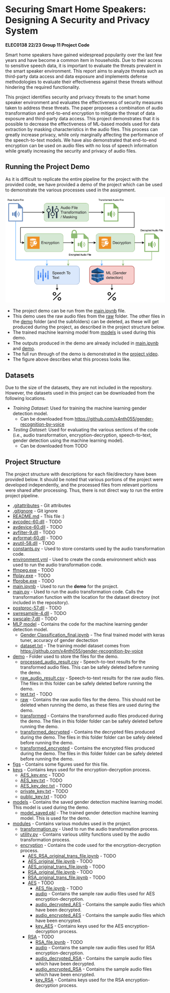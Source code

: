 # Securing Smart Home Speakers: Designing A Security and Privacy System

__ELEC0138 22/23 Group 11 Project Code__

Smart home speakers have gained widespread popularity over the last few years and have become a common item in households. Due to their access to sensitive speech data, it is important to evaluate the threats prevalent in the smart speaker environment. This report aims to analyze threats such as third-party data access and data exposure and implements defense methodologies to evaluate their effectiveness against these threats without hindering the required functionality.

This project identifies security and privacy threats to the smart home speaker environment and evaluates the effectiveness of security measures taken to address these threats. The paper proposes a combination of audio transformation and end-to-end encryption to mitigate the threat of data exposure and third-party data access. This project demonstrates that it is possible to decrease the effectiveness of ML-based models used for data extraction by masking characteristics in the audio files. This process can greatly increase privacy, while only marginally affecting the performance of the speech-to-text models. We have also demonstrated that end-to-end encryption can be used on audio files with no loss of speech information while greatly increasing the security and privacy of audio files.  

## Running the Project Demo

As it is difficult to replicate the entire pipeline for the project with the provided code, we have provided a demo of the project which can be used to demonstrate the various processes used in the assignment.

![Demo Pipeline](./figs/ELEC0138_implementation_arch.png)

* The project demo can be run from the [main.ipynb](./main.ipynb) file.
* This demo uses the raw audio files from the [raw](./demo/raw) folder. The other files in the [demo](./demo) folder (and the subfolders) can be deleted, as these will get produced during the project, as described in the project structure below.
* The trained machine learning model from [models](./models) is used during this demo.
* The outputs produced in the demo are already included in [main.ipynb](./main.ipynb) and [demo](./demo).
* The full run through of the demo is demonstrated in the [project video](https://liveuclac-my.sharepoint.com/:v:/r/personal/uceesoo_ucl_ac_uk/Documents/ELEC0138\%20Group\%2011\%20Assignment\%20Presentation.mp4?csf=1&web=1&e=jR4c1u).
* The figure above describes what this process looks like.

## Datasets

Due to the size of the datasets, they are not included in the repository. However, the datasets used in this project can be downloaded from the following locations.

* _Training Dataset_: Used for training the machine learning gender detection model.
    * Can be downloaded from https://github.com/x4nth055/gender-recognition-by-voice
* _Testing Dataset_: Used for evaluating the various sections of the code (i.e., audio transformation, encryption-decryption, speech-to-text, gender detection using the machine learning model).
    * Can be downloaded from TODO

## Project Structure

The project structure with descriptions for each file/directory have been provided below. It should be noted that various portions of the project were developed independently, and the processed files from relevant portions were shared after processing. Thus, there is not direct way to run the entire project pipeline.

* [.gitattributes](./.gitattributes) - Git attributes
* [.gitignore](./.gitignore) - Git ignore 
* [README.md](./README.md) - This file :)
* [avcodec-60.dll](./avcodec-60.dll) - TODO
* [avdevice-60.dll](./avdevice-60.dll) - TODO
* [avfilter-9.dll](./avfilter-9.dll) - TODO
* [avformat-60.dll](./avformat-60.dll) - TODO
* [avutil-58.dll](./avutil-58.dll) - TODO
* [constants.py](./constants.py) - Used to store constants used by the audio transformation code.
* [environment.yml](./environment.yml) - Used to create the conda environment which was used to run the audio transformation code.
* [ffmpeg.exe](./ffmpeg.exe) - TODO
* [ffplay.exe](./ffplay.exe) - TODO
* [ffprobe.exe](./ffprobe.exe) - TODO
* [main.ipynb](./main.ipynb) - Used to run the __demo__ for the project.
* [main.py](./main.py) - Used to run the audio transformation code. Calls the transformation function with the location for the dataset directory (not included in the repository).
* [postproc-57.dll](./postproc-57.dll) - TODO
* [swresample-4.dll](./swresample-4.dll) - TODO
* [swscale-7.dll](./swscale-7.dll) - TODO
* [MLP model](./MLP&#32model) - Contains the code for the machine learning gender detection model.
    * [Gender Classification_final.ipynb](./MLP&#32model/Gender&#32Classification_final.ipynb) - The final trained model with keras tuner, accuracy of gender dectection
    * [dataset.txt](./MLP&#32model/dataset.txt) - The training model dataset comes from https://github.com/x4nth055/gender-recognition-by-voice 
* [demo](./demo) - Folder used to store the files for the demo.
    * [processed_audio_result.csv](./demo/processed_audio_result.csv) - Speech-to-text results for the transformed audio files.  This can be safely deleted before running the demo.
    * [raw_audio_result.csv](./demo/raw_audio_result.csv) - Speech-to-text results for the raw audio files.  The files in this folder can be safely deleted before running the demo.
    * [text.txt](./demo/text.txt) - TODO
    * [raw](./demo/raw) - Contains the raw audio files for the demo. This should not be deleted when running the demo, as these files are used during the demo.
    * [transformed](./demo/transformed) - Contains the transformed audio files produced during the demo. The files in this folder folder can be safely deleted before running the demo.
    * [transformed_decrypted](./demo/transformed_decrypted) - Contains the decrypted files produced during the demo. The files in this folder folder can be safely deleted before running the demo.
    * [transformed_encrypted](./demo/transformed_encrypted) - Contains the encrypted files produced during the demo. The files in this folder folder can be safely deleted before running the demo.
* [figs](./figs) - Contains some figures used for this file.
* [keys](./keys) - Contains keys used for the encryption-decryption process.
    * [AES_key.enc](./keys/AES_key.enc) - TODO
    * [AES_key.txt](./keys/AES_key.txt) - TODO
    * [AES_key_dec.txt](./keys/AES_key_dec.txt) - TODO
    * [private_key.txt](./keys/private_key.txt) - TODO
    * [public_key.txt](./keys/public_key.txt) - TODO
* [models](./models) - Contains the saved gender detection machine learning model. This model is used during the demo.
    * [model_saved.pkl](./models/model_saved.pkl) - The trained gender detection machine learning model. This is used for the demo.
* [modules](./modules) - Contains various modules used in the project.
    * [transformation.py](./modules/transformation.py) - Used to run the audio transformation process.
    * [utility.py](./modules/utility.py) - Contains various utility functions used by the audio transformation process.
    * [encryption](./modules/encryption) - Contains the code used for the encryption-decryption process.
        * [AES_RSA_original_trans_file.ipynb](./modules/encryption/AES_RSA_original_trans_file.ipynb) - TODO
        * [AES_original_file.ipynb](./modules/encryption/AES_original_file.ipynb) - TODO
        * [AES_original_trans_file.ipynb](./modules/encryption/AES_original_trans_file.ipynb) - TODO
        * [RSA_original_file.ipynb](./modules/encryption/RSA_original_file.ipynb) - TODO
        * [RSA_original_trans_file.ipynb](./modules/encryption/RSA_original_trans_file.ipynb) - TODO
        * [AES](./modules/encryption/AES) - TODO
            * [AES_file.ipynb](./modules/encryption/AES/AES_file.ipynb) - TODO
            * [audio](./modules/encryption/AES/audio) - Contains the sample raw audio files used for AES encryption-decryption.
            * [audio_decrypted_AES](./modules/encryption/AES/audio_decrypted_AES) - Contains the sample audio files which have been decrypted.
            * [audio_encrypted_AES](./modules/encryption/AES/audio_encrypted_AES) - Contains the sample audio files which have been encrypted.
            * [key_AES](./modules/encryption/AES/key_AES) - Contains keys used for the AES encryption-decryption process.
        * [RSA](./modules/encryption/RSA) - TODO
            * [RSA_file.ipynb](./modules/encryption/RSA/RSA_file.ipynb) - TODO
            * [audio](./modules/encryption/RSA/audio) - Contains the sample raw audio files used for RSA encryption-decryption.
            * [audio_decrypted_RSA](./modules/encryption/RSA/audio_decrypted_RSA) - Contains the sample audio files which have been decrypted.
            * [audio_encrypted_RSA](./modules/encryption/RSA/audio_encrypted_RSA) - Contains the sample audio files which have been encrypted.
            * [key_RSA](./modules/encryption/RSA/key_RSA) - Contains keys used for the RSA encryption-decryption process.




